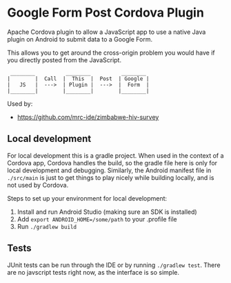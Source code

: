 # Google Form Post Cordova Plugin
Apache Cordova plugin to allow a JavaScript app to use a native Java plugin on
Android to submit data to a Google Form.

This allows you to get around the cross-origin problem you would have if you
directly posted from the JavaScript.

```
 ________          ________          ________
|        |  Call  |  This  |  Post  | Google |
|   JS   |  --->  | Plugin |  --->  |  Form  |
|________|        |________|        |________|

```

Used by:

* https://github.com/mrc-ide/zimbabwe-hiv-survey

## Local development
For local development this is a gradle project. When used in the context of a Cordova app, Cordova
handles the build, so the gradle file here is only for local development and debugging. Similarly,
the Android manifest file in `./src/main` is just to get things to play nicely while building
locally, and is not used by Cordova.

Steps to set up your environment for local development:

1. Install and run Android Studio (making sure an SDK is installed)
1. Add `export ANDROID_HOME=/some/path` to your .profile file
1. Run `./gradlew build`

## Tests
JUnit tests can be run through the IDE or by running `./gradlew test`. There are no
javscript tests right now, as the interface is so simple.